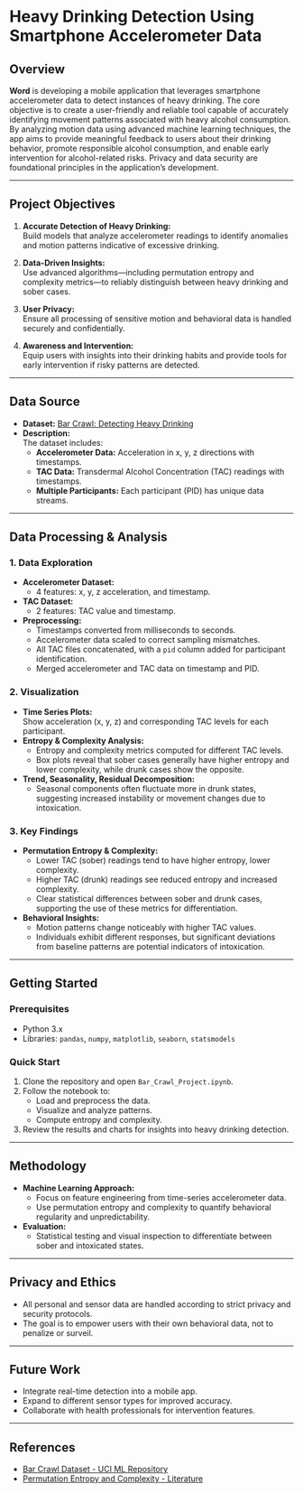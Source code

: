 # Heavy Drinking Detection Using Smartphone Accelerometer Data

## Overview

**Word** is developing a mobile application that leverages smartphone accelerometer data to detect instances of heavy drinking. The core objective is to create a user-friendly and reliable tool capable of accurately identifying movement patterns associated with heavy alcohol consumption. By analyzing motion data using advanced machine learning techniques, the app aims to provide meaningful feedback to users about their drinking behavior, promote responsible alcohol consumption, and enable early intervention for alcohol-related risks. Privacy and data security are foundational principles in the application’s development.

---

## Project Objectives

1. **Accurate Detection of Heavy Drinking:**  
   Build models that analyze accelerometer readings to identify anomalies and motion patterns indicative of excessive drinking.

2. **Data-Driven Insights:**  
   Use advanced algorithms—including permutation entropy and complexity metrics—to reliably distinguish between heavy drinking and sober cases.

3. **User Privacy:**  
   Ensure all processing of sensitive motion and behavioral data is handled securely and confidentially.

4. **Awareness and Intervention:**  
   Equip users with insights into their drinking habits and provide tools for early intervention if risky patterns are detected.

---

## Data Source

- **Dataset:** [Bar Crawl: Detecting Heavy Drinking](https://archive.ics.uci.edu/dataset/515/bar+crawl+detecting+heavy+drinking)
- **Description:**  
  The dataset includes:
  - **Accelerometer Data:** Acceleration in x, y, z directions with timestamps.
  - **TAC Data:** Transdermal Alcohol Concentration (TAC) readings with timestamps.
  - **Multiple Participants:** Each participant (PID) has unique data streams.

---

## Data Processing & Analysis

### 1. Data Exploration

- **Accelerometer Dataset:**  
  - 4 features: x, y, z acceleration, and timestamp.
- **TAC Dataset:**  
  - 2 features: TAC value and timestamp.
- **Preprocessing:**  
  - Timestamps converted from milliseconds to seconds.
  - Accelerometer data scaled to correct sampling mismatches.
  - All TAC files concatenated, with a `pid` column added for participant identification.
  - Merged accelerometer and TAC data on timestamp and PID.

### 2. Visualization

- **Time Series Plots:**  
  Show acceleration (x, y, z) and corresponding TAC levels for each participant.
- **Entropy & Complexity Analysis:**  
  - Entropy and complexity metrics computed for different TAC levels.
  - Box plots reveal that sober cases generally have higher entropy and lower complexity, while drunk cases show the opposite.
- **Trend, Seasonality, Residual Decomposition:**  
  - Seasonal components often fluctuate more in drunk states, suggesting increased instability or movement changes due to intoxication.

### 3. Key Findings

- **Permutation Entropy & Complexity:**  
  - Lower TAC (sober) readings tend to have higher entropy, lower complexity.
  - Higher TAC (drunk) readings see reduced entropy and increased complexity.
  - Clear statistical differences between sober and drunk cases, supporting the use of these metrics for differentiation.
- **Behavioral Insights:**  
  - Motion patterns change noticeably with higher TAC values.
  - Individuals exhibit different responses, but significant deviations from baseline patterns are potential indicators of intoxication.

---

## Getting Started

### Prerequisites

- Python 3.x
- Libraries: `pandas`, `numpy`, `matplotlib`, `seaborn`, `statsmodels`

### Quick Start

1. Clone the repository and open `Bar_Crawl_Project.ipynb`.
2. Follow the notebook to:
   - Load and preprocess the data.
   - Visualize and analyze patterns.
   - Compute entropy and complexity.
3. Review the results and charts for insights into heavy drinking detection.

---

## Methodology

- **Machine Learning Approach:**  
  - Focus on feature engineering from time-series accelerometer data.
  - Use permutation entropy and complexity to quantify behavioral regularity and unpredictability.
- **Evaluation:**  
  - Statistical testing and visual inspection to differentiate between sober and intoxicated states.

---

## Privacy and Ethics

- All personal and sensor data are handled according to strict privacy and security protocols.
- The goal is to empower users with their own behavioral data, not to penalize or surveil.

---

## Future Work

- Integrate real-time detection into a mobile app.
- Expand to different sensor types for improved accuracy.
- Collaborate with health professionals for intervention features.

---

## References

- [Bar Crawl Dataset - UCI ML Repository](https://archive.ics.uci.edu/dataset/515/bar+crawl+detecting+heavy+drinking)
- [Permutation Entropy and Complexity - Literature](https://en.wikipedia.org/wiki/Permutation_entropy)

